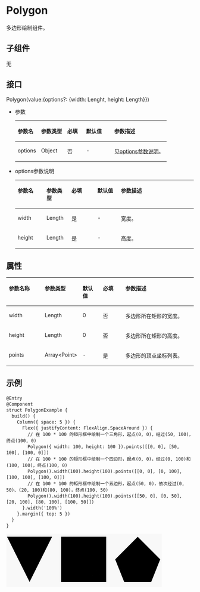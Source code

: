 # Polygon<a name="ZH-CN_TOPIC_0000001166727519"></a>

多边形绘制组件。

## 子组件<a name="section095923464810"></a>

无

## 接口<a name="section19993104611483"></a>

Polygon\(value:\{options?: \{width: Lenght, height: Length\}\}\)

-   参数

    <a name="table193606194544"></a>
    <table><thead align="left"><tr id="row536071910541"><th class="cellrowborder" valign="top" width="15.47%" id="mcps1.1.6.1.1"><p id="p436112199544"><a name="p436112199544"></a><a name="p436112199544"></a>参数名</p>
    </th>
    <th class="cellrowborder" valign="top" width="17.22%" id="mcps1.1.6.1.2"><p id="p19361319115410"><a name="p19361319115410"></a><a name="p19361319115410"></a>参数类型</p>
    </th>
    <th class="cellrowborder" valign="top" width="12.49%" id="mcps1.1.6.1.3"><p id="p9361201975417"><a name="p9361201975417"></a><a name="p9361201975417"></a>必填</p>
    </th>
    <th class="cellrowborder" valign="top" width="18.6%" id="mcps1.1.6.1.4"><p id="p43611199542"><a name="p43611199542"></a><a name="p43611199542"></a>默认值</p>
    </th>
    <th class="cellrowborder" valign="top" width="36.22%" id="mcps1.1.6.1.5"><p id="p1136141975419"><a name="p1136141975419"></a><a name="p1136141975419"></a>参数描述</p>
    </th>
    </tr>
    </thead>
    <tbody><tr id="row10361101915545"><td class="cellrowborder" valign="top" width="15.47%" headers="mcps1.1.6.1.1 "><p id="p1361119155417"><a name="p1361119155417"></a><a name="p1361119155417"></a>options</p>
    </td>
    <td class="cellrowborder" valign="top" width="17.22%" headers="mcps1.1.6.1.2 "><p id="p8361181913548"><a name="p8361181913548"></a><a name="p8361181913548"></a>Object</p>
    </td>
    <td class="cellrowborder" valign="top" width="12.49%" headers="mcps1.1.6.1.3 "><p id="p153611119195411"><a name="p153611119195411"></a><a name="p153611119195411"></a>否</p>
    </td>
    <td class="cellrowborder" valign="top" width="18.6%" headers="mcps1.1.6.1.4 "><p id="p1436114193546"><a name="p1436114193546"></a><a name="p1436114193546"></a>-</p>
    </td>
    <td class="cellrowborder" valign="top" width="36.22%" headers="mcps1.1.6.1.5 "><p id="p328155017218"><a name="p328155017218"></a><a name="p328155017218"></a>见<a href="#li28952213507">options参数说明</a>。</p>
    </td>
    </tr>
    </tbody>
    </table>

-   <a name="li28952213507"></a>options参数说明

    <a name="table491262125020"></a>
    <table><thead align="left"><tr id="row129111425500"><th class="cellrowborder" valign="top" width="16.11%" id="mcps1.1.6.1.1"><p id="p99112212504"><a name="p99112212504"></a><a name="p99112212504"></a>参数名</p>
    </th>
    <th class="cellrowborder" valign="top" width="14.01%" id="mcps1.1.6.1.2"><p id="p1491112135015"><a name="p1491112135015"></a><a name="p1491112135015"></a>参数类型</p>
    </th>
    <th class="cellrowborder" valign="top" width="14.499999999999998%" id="mcps1.1.6.1.3"><p id="p491152175017"><a name="p491152175017"></a><a name="p491152175017"></a>必填</p>
    </th>
    <th class="cellrowborder" valign="top" width="13.170000000000002%" id="mcps1.1.6.1.4"><p id="p169118217502"><a name="p169118217502"></a><a name="p169118217502"></a>默认值</p>
    </th>
    <th class="cellrowborder" valign="top" width="42.21%" id="mcps1.1.6.1.5"><p id="p49117211504"><a name="p49117211504"></a><a name="p49117211504"></a>参数描述</p>
    </th>
    </tr>
    </thead>
    <tbody><tr id="row191112165012"><td class="cellrowborder" valign="top" width="16.11%" headers="mcps1.1.6.1.1 "><p id="p99115255014"><a name="p99115255014"></a><a name="p99115255014"></a>width</p>
    </td>
    <td class="cellrowborder" valign="top" width="14.01%" headers="mcps1.1.6.1.2 "><p id="p169114218509"><a name="p169114218509"></a><a name="p169114218509"></a>Length</p>
    </td>
    <td class="cellrowborder" valign="top" width="14.499999999999998%" headers="mcps1.1.6.1.3 "><p id="p11911152135018"><a name="p11911152135018"></a><a name="p11911152135018"></a>是</p>
    </td>
    <td class="cellrowborder" valign="top" width="13.170000000000002%" headers="mcps1.1.6.1.4 "><p id="p891110255019"><a name="p891110255019"></a><a name="p891110255019"></a>-</p>
    </td>
    <td class="cellrowborder" valign="top" width="42.21%" headers="mcps1.1.6.1.5 "><p id="p1391113214504"><a name="p1391113214504"></a><a name="p1391113214504"></a>宽度。</p>
    </td>
    </tr>
    <tr id="row179124219504"><td class="cellrowborder" valign="top" width="16.11%" headers="mcps1.1.6.1.1 "><p id="p691117214500"><a name="p691117214500"></a><a name="p691117214500"></a>height</p>
    </td>
    <td class="cellrowborder" valign="top" width="14.01%" headers="mcps1.1.6.1.2 "><p id="p391111265011"><a name="p391111265011"></a><a name="p391111265011"></a>Length</p>
    </td>
    <td class="cellrowborder" valign="top" width="14.499999999999998%" headers="mcps1.1.6.1.3 "><p id="p17911182135014"><a name="p17911182135014"></a><a name="p17911182135014"></a>是</p>
    </td>
    <td class="cellrowborder" valign="top" width="13.170000000000002%" headers="mcps1.1.6.1.4 "><p id="p109114295014"><a name="p109114295014"></a><a name="p109114295014"></a>-</p>
    </td>
    <td class="cellrowborder" valign="top" width="42.21%" headers="mcps1.1.6.1.5 "><p id="p1891232165015"><a name="p1891232165015"></a><a name="p1891232165015"></a>高度。</p>
    </td>
    </tr>
    </tbody>
    </table>


## 属性<a name="section2072419166493"></a>

<a name="table108951213183716"></a>
<table><thead align="left"><tr id="row14933131313373"><th class="cellrowborder" valign="top" width="20%" id="mcps1.1.6.1.1"><p id="p209331313163716"><a name="p209331313163716"></a><a name="p209331313163716"></a>参数名称</p>
</th>
<th class="cellrowborder" valign="top" width="15.02%" id="mcps1.1.6.1.2"><p id="p3933113133719"><a name="p3933113133719"></a><a name="p3933113133719"></a>参数类型</p>
</th>
<th class="cellrowborder" valign="top" width="11.39%" id="mcps1.1.6.1.3"><p id="p59331113113710"><a name="p59331113113710"></a><a name="p59331113113710"></a>默认值</p>
</th>
<th class="cellrowborder" valign="top" width="12.709999999999999%" id="mcps1.1.6.1.4"><p id="p1793351316378"><a name="p1793351316378"></a><a name="p1793351316378"></a>必填</p>
</th>
<th class="cellrowborder" valign="top" width="40.88%" id="mcps1.1.6.1.5"><p id="p293311323720"><a name="p293311323720"></a><a name="p293311323720"></a>参数描述</p>
</th>
</tr>
</thead>
<tbody><tr id="row2093341312372"><td class="cellrowborder" valign="top" width="20%" headers="mcps1.1.6.1.1 "><p id="p9933313103716"><a name="p9933313103716"></a><a name="p9933313103716"></a>width</p>
</td>
<td class="cellrowborder" valign="top" width="15.02%" headers="mcps1.1.6.1.2 "><p id="p393381311371"><a name="p393381311371"></a><a name="p393381311371"></a>Length</p>
</td>
<td class="cellrowborder" valign="top" width="11.39%" headers="mcps1.1.6.1.3 "><p id="p3933171313373"><a name="p3933171313373"></a><a name="p3933171313373"></a>0</p>
</td>
<td class="cellrowborder" valign="top" width="12.709999999999999%" headers="mcps1.1.6.1.4 "><p id="p1393311138378"><a name="p1393311138378"></a><a name="p1393311138378"></a>否</p>
</td>
<td class="cellrowborder" valign="top" width="40.88%" headers="mcps1.1.6.1.5 "><p id="p1693311133379"><a name="p1693311133379"></a><a name="p1693311133379"></a>多边形所在矩形的宽度。</p>
</td>
</tr>
<tr id="row593341313711"><td class="cellrowborder" valign="top" width="20%" headers="mcps1.1.6.1.1 "><p id="p3933181319375"><a name="p3933181319375"></a><a name="p3933181319375"></a>height</p>
</td>
<td class="cellrowborder" valign="top" width="15.02%" headers="mcps1.1.6.1.2 "><p id="p89335131376"><a name="p89335131376"></a><a name="p89335131376"></a>Length</p>
</td>
<td class="cellrowborder" valign="top" width="11.39%" headers="mcps1.1.6.1.3 "><p id="p293321319376"><a name="p293321319376"></a><a name="p293321319376"></a>0</p>
</td>
<td class="cellrowborder" valign="top" width="12.709999999999999%" headers="mcps1.1.6.1.4 "><p id="p1493361313374"><a name="p1493361313374"></a><a name="p1493361313374"></a>否</p>
</td>
<td class="cellrowborder" valign="top" width="40.88%" headers="mcps1.1.6.1.5 "><p id="p1933161363710"><a name="p1933161363710"></a><a name="p1933161363710"></a>多边形所在矩形的高度。</p>
</td>
</tr>
<tr id="row6933151313374"><td class="cellrowborder" valign="top" width="20%" headers="mcps1.1.6.1.1 "><p id="p193371323713"><a name="p193371323713"></a><a name="p193371323713"></a>points</p>
</td>
<td class="cellrowborder" valign="top" width="15.02%" headers="mcps1.1.6.1.2 "><p id="p109331113103719"><a name="p109331113103719"></a><a name="p109331113103719"></a>Array<span>&lt;</span><span>Point</span><span>&gt;</span></p>
</td>
<td class="cellrowborder" valign="top" width="11.39%" headers="mcps1.1.6.1.3 "><p id="p99331613193715"><a name="p99331613193715"></a><a name="p99331613193715"></a>-</p>
</td>
<td class="cellrowborder" valign="top" width="12.709999999999999%" headers="mcps1.1.6.1.4 "><p id="p6933171316376"><a name="p6933171316376"></a><a name="p6933171316376"></a>是</p>
</td>
<td class="cellrowborder" valign="top" width="40.88%" headers="mcps1.1.6.1.5 "><p id="p10933161311378"><a name="p10933161311378"></a><a name="p10933161311378"></a>多边形的顶点坐标列表。</p>
</td>
</tr>
</tbody>
</table>

## 示例<a name="section4459736105512"></a>

```
@Entry
@Component
struct PolygonExample {
  build() {
    Column({ space: 5 }) {
      Flex({ justifyContent: FlexAlign.SpaceAround }) {
        // 在 100 * 100 的矩形框中绘制一个三角形，起点(0, 0)，经过(50, 100)，终点(100, 0)
        Polygon({ width: 100, height: 100 }).points([[0, 0], [50, 100], [100, 0]])
        // 在 100 * 100 的矩形框中绘制一个四边形，起点(0, 0)，经过(0, 100)和(100, 100)，终点(100, 0)
        Polygon().width(100).height(100).points([[0, 0], [0, 100], [100, 100], [100, 0]])
        // 在 100 * 100 的矩形框中绘制一个五边形，起点(50, 0)，依次经过(0, 50)、(20, 100)和(80, 100)，终点(100, 50)
        Polygon().width(100).height(100).points([[50, 0], [0, 50], [20, 100], [80, 100], [100, 50]])
      }.width('100%')
    }.margin({ top: 5 })
  }
}
```

![](figures/polygon.gif)

